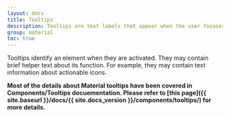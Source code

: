 ```yaml
---
layout: docs
title: Tooltips
description: Tooltips are text labels that appear when the user focuses on, hovers over, or touches an element.
group: material
toc: true
---
```


Tooltips identify an element when they are activated. They may contain brief helper text about its function. For example, they may contain text information about actionable icons.

**Most of the details about Material tooltips have been covered in Components/Tooltips docuementation. Please refer to [this page]({{ site.baseurl }}/docs/{{ site.docs_version }}/components/tooltips/) for more details.**
